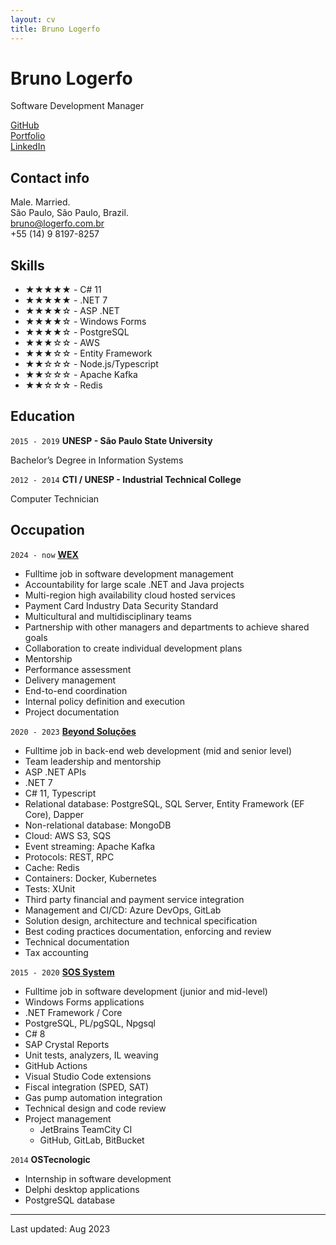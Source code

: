 ```yaml
---
layout: cv
title: Bruno Logerfo
---
```

# Bruno Logerfo
Software Development Manager

<div id="webaddress">
<a href="https://github.com/Logerfo">GitHub</a><br>  <a href="https://logerfo.com.br">Portfolio</a><br>  <a href="https://www.linkedin.com/in/logerfo/">LinkedIn</a>
</div>

## Contact info
Male. Married.  
São Paulo, São Paulo, Brazil.  
<a href="mailto:bruno@logerfo.com.br">bruno@logerfo.com.br</a>  
+55 (14) 9 8197-8257

## Skills
<!-- ★☆ -->

- ★★★★★ - C# 11
- ★★★★★ - .NET 7
- ★★★★☆ - ASP .NET
- ★★★★☆ - Windows Forms
- ★★★★☆ - PostgreSQL
- ★★★☆☆ - AWS
- ★★★☆☆ - Entity Framework
- ★★☆☆☆ - Node.js/Typescript
- ★★☆☆☆ - Apache Kafka
- ★★☆☆☆ - Redis

## Education

`2015 - 2019`
__UNESP - São Paulo State University__

Bachelor’s Degree in Information Systems

`2012 - 2014`
__CTI / UNESP - Industrial Technical College__

Computer Technician

## Occupation

`2024 - now`
[__WEX__](https://www.wexinc.com/)

- Fulltime job in software development management
- Accountability for large scale .NET and Java projects
- Multi-region high availability cloud hosted services
- Payment Card Industry Data Security Standard
- Multicultural and multidisciplinary teams
- Partnership with other managers and departments to achieve shared goals
- Collaboration to create individual development plans
- Mentorship
- Performance assessment
- Delivery management
- End-to-end coordination
- Internal policy definition and execution
- Project documentation

`2020 - 2023`
[__Beyond Soluções__](http://imaginebeyond.com.br/)

- Fulltime job in back-end web development (mid and senior level)
- Team leadership and mentorship
- ASP .NET APIs
- .NET 7
- C# 11, Typescript
- Relational database: PostgreSQL, SQL Server, Entity Framework (EF Core), Dapper
- Non-relational database: MongoDB
- Cloud: AWS S3, SQS
- Event streaming: Apache Kafka
- Protocols: REST, RPC
- Cache: Redis
- Containers: Docker, Kubernetes
- Tests: XUnit
- Third party financial and payment service integration
- Management and CI/CD: Azure DevOps, GitLab
- Solution design, architecture and technical specification
- Best coding practices documentation, enforcing and review
- Technical documentation
- Tax accounting

`2015 - 2020`
[__SOS System__](http://sospostos.com.br/)

- Fulltime job in software development (junior and mid-level)
- Windows Forms applications
- .NET Framework / Core
- PostgreSQL, PL/pgSQL, Npgsql
- C# 8
- SAP Crystal Reports
- Unit tests, analyzers, IL weaving
- GitHub Actions
- Visual Studio Code extensions
- Fiscal integration (SPED, SAT)
- Gas pump automation integration
- Technical design and code review
- Project management
  - JetBrains TeamCity CI
  - GitHub, GitLab, BitBucket

`2014`
__OSTecnologic__

- Internship in software development
- Delphi desktop applications
- PostgreSQL database

---
Last updated: Aug 2023
